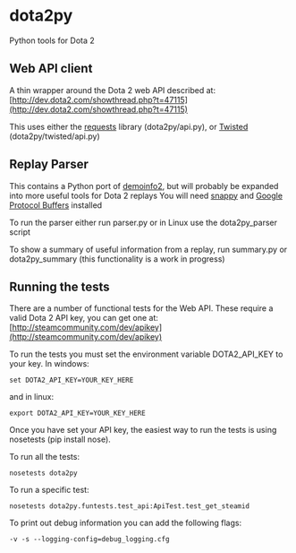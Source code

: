 dota2py
=======

Python tools for Dota 2

Web API client
--------------

A thin wrapper around the Dota 2 web API described at:
[http://dev.dota2.com/showthread.php?t=47115](http://dev.dota2.com/showthread.php?t=47115)

This uses either the [requests](http://docs.python-requests.org/en/latest/index.html) library (dota2py/api.py), or [Twisted](http://www.twistedmatrix.com) (dota2py/twisted/api.py)

Replay Parser
-------------

This contains a Python port of [demoinfo2](https://developer.valvesoftware.com/wiki/Dota_2_Demo_Format), but will probably be expanded into more useful tools for Dota 2 replays
You will need [snappy](http://code.google.com/p/snappy/) and [Google Protocol Buffers](https://developers.google.com/protocol-buffers/) installed

To run the parser either run parser.py or in Linux use the dota2py_parser script

To show a summary of useful information from a replay, run summary.py or dota2py_summary (this functionality is a work in progress)

Running the tests
-----------------

There are a number of functional tests for the Web API. These require a valid Dota 2 API key, you can get one at:
[http://steamcommunity.com/dev/apikey](http://steamcommunity.com/dev/apikey)

To run the tests you must set the environment variable DOTA2_API_KEY to your key. In windows:

    set DOTA2_API_KEY=YOUR_KEY_HERE

and in linux:

    export DOTA2_API_KEY=YOUR_KEY_HERE

Once you have set your API key, the easiest way to run the tests is using nosetests (pip install nose).

To run all the tests:

    nosetests dota2py

To run a specific test:

    nosetests dota2py.funtests.test_api:ApiTest.test_get_steamid

To print out debug information you can add the following flags:

    -v -s --logging-config=debug_logging.cfg